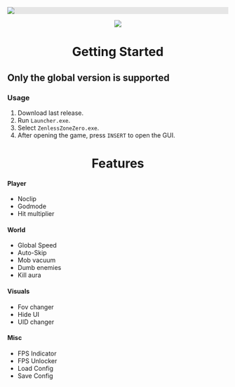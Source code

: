 <p align="center">
  <img style="display: block;-webkit-user-select: none;margin: auto;background-color: hsl(0, 0%, 90%);transition: background-color 300ms;" src="https://i.imgur.com/fIWB0PT.png">
</p>

<p align="center">
 <a href="https://discord.gg/tPKFCs4VbB"><img src="https://img.shields.io/discord/1207191906958975006?label=Discord&logo=discord&style=for-the-badge&color=blue"></a>
</p>

<h1 align="center">Getting Started</h1>

## Only the global version is supported

### Usage

1. Download last release.
2. Run `Launcher.exe`.
3. Select `ZenlessZoneZero.exe`.
4. After opening the game, press `INSERT` to open the GUI.

<h1 align="center">Features</h1>

#### Player

- Noclip
- Godmode
- Hit multiplier

#### World

- Global Speed
- Auto-Skip
- Mob vacuum
- Dumb enemies
- Kill aura

#### Visuals

- Fov changer
- Hide UI
- UID changer

#### Misc

- FPS Indicator
- FPS Unlocker
- Load Config
- Save Config
